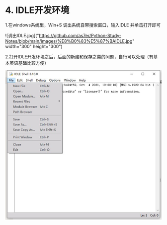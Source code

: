 # 4. IDLE开发环境

1.在windows系统里，Win+S 调出系统自带搜索窗口，输入IDLE 并单击打开即可

![调出IDLE.jpg]("https://github.com/as7er/Python-Study-Notes/blob/main/images/%E8%B0%83%E5%87%BAIDLE.jpg" width="300" height="300")

2.打开IDLE开发环境之后，后面的新建和保存之类的问题，自行可以处理（有基本英语基础比较方便）

![IDLE界面.jpg](https://github.com/as7er/Python-Study-Notes/blob/main/images/IDLE%E7%95%8C%E9%9D%A2.jpg)
